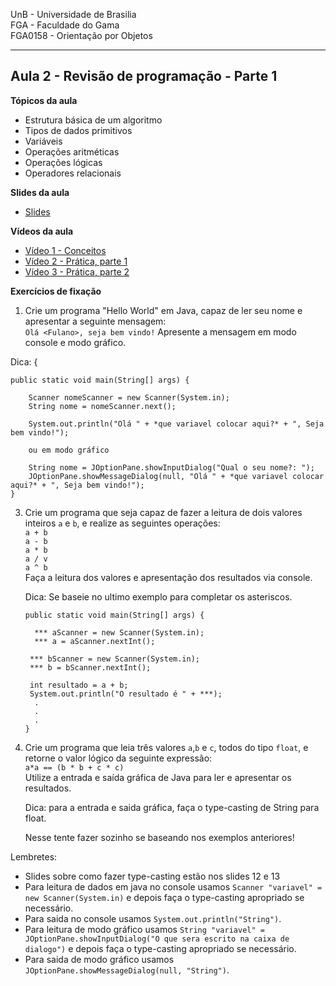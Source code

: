 UnB - Universidade de Brasilia  
FGA - Faculdade do Gama  
FGA0158 - Orientação por Objetos

---

## Aula 2 - Revisão de programação - Parte 1

**Tópicos da aula**
- Estrutura básica de um algoritmo
- Tipos de dados primitivos
- Variáveis
- Operações aritméticas
- Operações lógicas
- Operadores relacionais

**Slides da aula**

* [Slides](https://docs.google.com/presentation/d/1ZhtIBWDGenllvyEzGp7X5Do0KcAWq_a4wBPIZfKuMqs/edit?usp=sharing)

**Vídeos da aula**  
* [Vídeo 1 - Conceitos](https://youtu.be/2hqNMacT1T0)
* [Vídeo 2 - Prática, parte 1 ](https://youtu.be/P9cK67OY3os)
* [Vídeo 3 - Prática, parte 2 ](https://youtu.be/GWNt7BQDChE)


**Exercícios de fixação**

1. Crie um programa "Hello World" em Java, capaz de ler seu nome e apresentar a
   seguinte mensagem:  
   ```Olá <Fulano>, seja bem vindo!``` 
   Apresente a mensagem em modo console e modo gráfico.

 Dica: 
 {
      
    public static void main(String[] args) {

        Scanner nomeScanner = new Scanner(System.in);
        String nome = nomeScanner.next();

        System.out.println("Olá " + *que variavel colocar aqui?* + ", Seja bem vindo!");

        ou em modo gráfico

        String nome = JOptionPane.showInputDialog("Qual o seu nome?: ");
        JOptionPane.showMessageDialog(null, "Olá " + *que variavel colocar aqui?* + ", Seja bem vindo!");
    }
    


3. Crie um programa que seja capaz de fazer a leitura de dois valores inteiros
   ```a``` e ```b```, e realize as seguintes operações:  
   ```a + b```  
   ```a - b```  
   ```a * b```  
   ```a / v```  
   ```a ^ b```  
   Faça a leitura dos valores e apresentação dos resultados via console.
   
   Dica: Se baseie no ultimo exemplo para completar os asteriscos.
 
       public static void main(String[] args) {

         *** aScanner = new Scanner(System.in);
         *** a = aScanner.nextInt();

        *** bScanner = new Scanner(System.in);
        *** b = bScanner.nextInt();

        int resultado = a + b;
        System.out.println("O resultado é " + ***);
         .
         .
         .
       }
       


5. Crie um programa que leia três valores  ```a```,```b``` e ```c```, todos do
   tipo ```float```, e retorne o valor lógico da seguinte expressão:  
   ``` a*a == (b * b + c * c) ```  
   Utilize a entrada e saída gráfica de Java para ler e apresentar os resultados.

   Dica: para a entrada e saida gráfica, faça o type-casting de String para float.
   
   Nesse tente fazer sozinho se baseando nos exemplos anteriores!
   
Lembretes: 
- Slides sobre como fazer type-casting estão nos slides 12 e 13
- Para leitura de dados em java no console usamos ```Scanner "variavel" = new Scanner(System.in)``` e depois faça o type-casting apropriado se necessário.
- Para saida no console usamos ```System.out.println("String")```.
- Para leitura de modo gráfico usamos ```String "variavel" = JOptionPane.showInputDialog("O que sera escrito na caixa de dialogo")``` e depois faça o type-casting apropriado se necessário.
- Para saida de modo gráfico usamos ```JOptionPane.showMessageDialog(null, "String")```.

